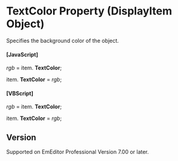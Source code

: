 # TextColor Property (DisplayItem Object)

Specifies the background color of the object.

#### \[JavaScript\]

_rgb_ = item. **TextColor**;

item. **TextColor** = _rgb_;

#### \[VBScript\]

_rgb_ = item. **TextColor**;

item. **TextColor** = _rgb_;

## Version

Supported on EmEditor Professional Version 7.00 or later.
